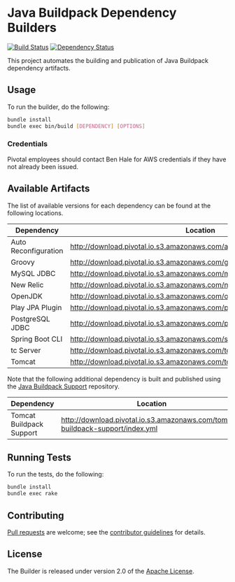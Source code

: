 # Java Buildpack Dependency Builders
[![Build Status](https://travis-ci.org/cloudfoundry/java-buildpack-dependency-builder.png?branch=master)](https://travis-ci.org/cloudfoundry/java-buildpack-dependency-builder)
[![Dependency Status](https://gemnasium.com/cloudfoundry/java-buildpack-dependency-builder.png)](http://gemnasium.com/cloudfoundry/java-buildpack-dependency-builder)

This project automates the building and publication of Java Buildpack dependency artifacts.

## Usage
To run the builder, do the following:

```bash
bundle install
bundle exec bin/build [DEPENDENCY] [OPTIONS]
```

### Credentials
Pivotal employees should contact Ben Hale for AWS credentials if they have not already been issued.

## Available Artifacts
The list of available versions for each dependency can be found at the following locations.

| Dependency | Location
| ---------- | ---------
| Auto Reconfiguration | <http://download.pivotal.io.s3.amazonaws.com/auto-reconfiguration/index.yml>
| Groovy | <http://download.pivotal.io.s3.amazonaws.com/groovy/index.yml>
| MySQL JDBC | <http://download.pivotal.io.s3.amazonaws.com/mysql-jdbc/index.yml>
| New Relic | <http://download.pivotal.io.s3.amazonaws.com/new-relic/index.yml>
| OpenJDK | <http://download.pivotal.io.s3.amazonaws.com/openjdk/lucid/x86_64/index.yml>
| Play JPA Plugin | <http://download.pivotal.io.s3.amazonaws.com/play-jpa-plugin/index.yml>
| PostgreSQL JDBC | <http://download.pivotal.io.s3.amazonaws.com/postgresql-jdbc/index.yml>
| Spring Boot CLI| <http://download.pivotal.io.s3.amazonaws.com/spring-boot-cli/index.yml>
| tc Server| <http://download.pivotal.io.s3.amazonaws.com/tc-server/index.yml>
| Tomcat | <http://download.pivotal.io.s3.amazonaws.com/tomcat/index.yml>

Note that the following additional dependency is built and published using the [Java Buildpack Support][] repository.

| Dependency | Location
| ---------- | ---------
| Tomcat Buildpack Support | <http://download.pivotal.io.s3.amazonaws.com/tomcat-buildpack-support/index.yml>

[Java Buildpack Support]: https://github.com/cloudfoundry/java-buildpack-support

## Running Tests
To run the tests, do the following:

```bash
bundle install
bundle exec rake
```

## Contributing
[Pull requests][] are welcome; see the [contributor guidelines][] for details.

[Pull requests]: http://help.github.com/send-pull-requests
[contributor guidelines]: CONTRIBUTING.md

## License
The Builder is released under version 2.0 of the [Apache License][].

[Apache License]: http://www.apache.org/licenses/LICENSE-2.0
